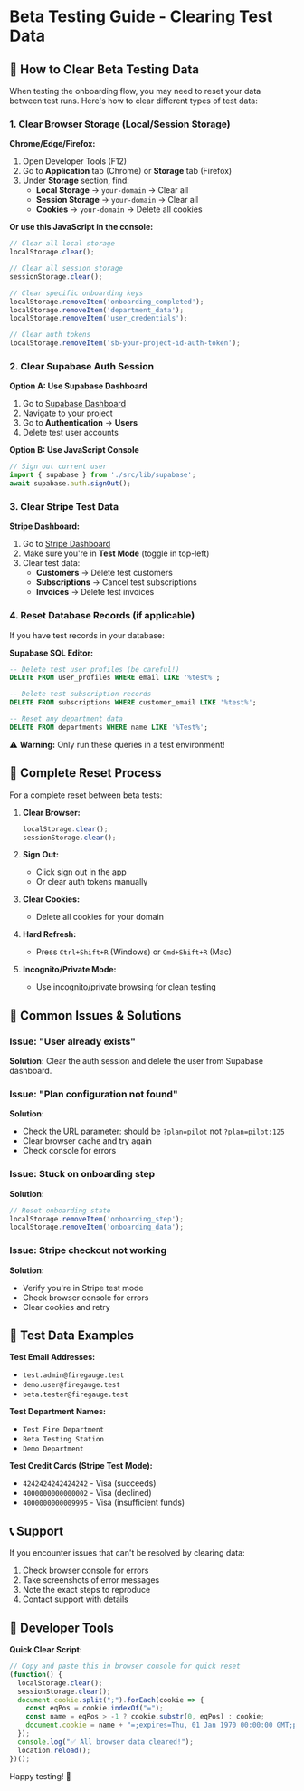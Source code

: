 # Beta Testing Guide - Clearing Test Data

## 🧹 **How to Clear Beta Testing Data**

When testing the onboarding flow, you may need to reset your data between test runs. Here's how to clear different types of test data:

### 1. **Clear Browser Storage (Local/Session Storage)**

**Chrome/Edge/Firefox:**
1. Open Developer Tools (F12)
2. Go to **Application** tab (Chrome) or **Storage** tab (Firefox)
3. Under **Storage** section, find:
   - **Local Storage** → `your-domain` → Clear all
   - **Session Storage** → `your-domain` → Clear all
   - **Cookies** → `your-domain` → Delete all cookies

**Or use this JavaScript in the console:**
```javascript
// Clear all local storage
localStorage.clear();

// Clear all session storage
sessionStorage.clear();

// Clear specific onboarding keys
localStorage.removeItem('onboarding_completed');
localStorage.removeItem('department_data');
localStorage.removeItem('user_credentials');

// Clear auth tokens
localStorage.removeItem('sb-your-project-id-auth-token');
```

### 2. **Clear Supabase Auth Session**

**Option A: Use Supabase Dashboard**
1. Go to [Supabase Dashboard](https://supabase.com/dashboard)
2. Navigate to your project
3. Go to **Authentication** → **Users**
4. Delete test user accounts

**Option B: Use JavaScript Console**
```javascript
// Sign out current user
import { supabase } from './src/lib/supabase';
await supabase.auth.signOut();
```

### 3. **Clear Stripe Test Data**

**Stripe Dashboard:**
1. Go to [Stripe Dashboard](https://dashboard.stripe.com/test/dashboard)
2. Make sure you're in **Test Mode** (toggle in top-left)
3. Clear test data:
   - **Customers** → Delete test customers
   - **Subscriptions** → Cancel test subscriptions
   - **Invoices** → Delete test invoices

### 4. **Reset Database Records (if applicable)**

If you have test records in your database:

**Supabase SQL Editor:**
```sql
-- Delete test user profiles (be careful!)
DELETE FROM user_profiles WHERE email LIKE '%test%';

-- Delete test subscription records
DELETE FROM subscriptions WHERE customer_email LIKE '%test%';

-- Reset any department data
DELETE FROM departments WHERE name LIKE '%Test%';
```

⚠️ **Warning:** Only run these queries in a test environment!

## 🔄 **Complete Reset Process**

For a complete reset between beta tests:

1. **Clear Browser:**
   ```javascript
   localStorage.clear();
   sessionStorage.clear();
   ```

2. **Sign Out:**
   - Click sign out in the app
   - Or clear auth tokens manually

3. **Clear Cookies:**
   - Delete all cookies for your domain

4. **Hard Refresh:**
   - Press `Ctrl+Shift+R` (Windows) or `Cmd+Shift+R` (Mac)

5. **Incognito/Private Mode:**
   - Use incognito/private browsing for clean testing

## 🐛 **Common Issues & Solutions**

### **Issue: "User already exists"**
**Solution:** Clear the auth session and delete the user from Supabase dashboard.

### **Issue: "Plan configuration not found"**
**Solution:** 
- Check the URL parameter: should be `?plan=pilot` not `?plan=pilot:125`
- Clear browser cache and try again
- Check console for errors

### **Issue: Stuck on onboarding step**
**Solution:**
```javascript
// Reset onboarding state
localStorage.removeItem('onboarding_step');
localStorage.removeItem('onboarding_data');
```

### **Issue: Stripe checkout not working**
**Solution:**
- Verify you're in Stripe test mode
- Check browser console for errors
- Clear cookies and retry

## 🧪 **Test Data Examples**

**Test Email Addresses:**
- `test.admin@firegauge.test`
- `demo.user@firegauge.test`
- `beta.tester@firegauge.test`

**Test Department Names:**
- `Test Fire Department`
- `Beta Testing Station`
- `Demo Department`

**Test Credit Cards (Stripe Test Mode):**
- `4242424242424242` - Visa (succeeds)
- `4000000000000002` - Visa (declined)
- `4000000000009995` - Visa (insufficient funds)

## 📞 **Support**

If you encounter issues that can't be resolved by clearing data:

1. Check browser console for errors
2. Take screenshots of error messages
3. Note the exact steps to reproduce
4. Contact support with details

## 🔧 **Developer Tools**

**Quick Clear Script:**
```javascript
// Copy and paste this in browser console for quick reset
(function() {
  localStorage.clear();
  sessionStorage.clear();
  document.cookie.split(";").forEach(cookie => {
    const eqPos = cookie.indexOf("=");
    const name = eqPos > -1 ? cookie.substr(0, eqPos) : cookie;
    document.cookie = name + "=;expires=Thu, 01 Jan 1970 00:00:00 GMT;path=/";
  });
  console.log("✅ All browser data cleared!");
  location.reload();
})();
```

Happy testing! 🚀 